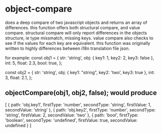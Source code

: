 # object-compare
does a deep compare of two javascript objects and returns an array of differences.
this function offers both structural compare, and value compare.
structural compare will only report differences in the objects structure, ie type missmatch, missing keys.
value compare also checks to see if the values for each key are equivalent.
this function was originally written to highly differences between i18n translation file json.

for example:
const obj1 = {
  str: 'string', obj: { key1: 1, key2: 2, key3: false }, int: 5, float: 2.3,  bool: true,
};

const obj2 = {
  str: 'string', obj: { key1: "string", key2: 'two', key3: true }, int: 3, float: 2.1,
};

objectCompare(obj1, obj2, false);
would produce
---------
[ { path: 'obj.key1',
    firstType: 'number',
    secondType: 'string',
    firstValue: 1,
    secondValue: 'string' },
  { path: 'obj.key2',
    firstType: 'number',
    secondType: 'string',
    firstValue: 2,
    secondValue: 'two' },
  { path: 'bool',
    firstType: 'boolean',
    secondType: 'undefined',
    firstValue: true,
    secondValue: undefined } ]
